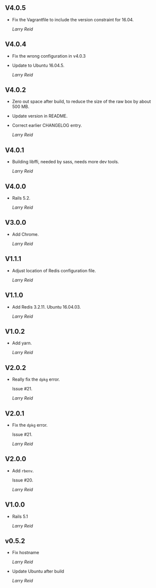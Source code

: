 ## V4.0.5

*   Fix the Vagrantfile to include the version constraint for 16.04.

    *Larry Reid*

## V4.0.4

*   Fix the wrong configuration in v4.0.3
*   Update to Ubuntu 16.04.5.

    *Larry Reid*

## V4.0.2

*   Zero out space after build, to reduce the size of the raw box
    by about 500 MB.
*   Update version in README.
*   Correct earlier CHANGELOG entry.

    *Larry Reid*

## V4.0.1

*   Building libffi, needed by sass, needs more dev tools.

    *Larry Reid*

## V4.0.0

*   Rails 5.2.

    *Larry Reid*

## V3.0.0

*   Add Chrome.

    *Larry Reid*

## V1.1.1

*   Adjust location of Redis configuration file.

    *Larry Reid*

## V1.1.0

*   Add Redis 3.2.11.
    Ubuntu 16.04.03.

    *Larry Reid*

## V1.0.2

*   Add yarn.

    *Larry Reid*

## V2.0.2

*   Really fix the `dpkg` error.

    Issue #21.

    *Larry Reid*

## V2.0.1

*   Fix the `dpkg` error.

    Issue #21.

    *Larry Reid*

## V2.0.0

*   Add `rbenv`.

    Issue #20.

    *Larry Reid*

## V1.0.0

*   Rails 5.1

    *Larry Reid*

## v0.5.2

*   Fix hostname

    *Larry Reid*

*   Update Ubuntu after build

    *Larry Reid*
